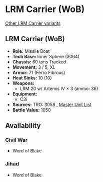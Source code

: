 # LRM Carrier (WoB) 

[Other LRM Carrier variants](../lrm_carrier.md) 

## LRM Carrier (WoB) 

- **Role:** Missile Boat 
- **Tech Base:** Inner Sphere (3064) 
- **Chassis:** 60 tons Tracked 
- **Movement:** 3 / 5, XL 
- **Armor:** 71 (Ferro Fibrous) 
- **Heat Sinks:** 10 (10) 
- **Weapons:** 
  - LRM 20 w/ Artemis IV × 3 (ammo: 36) 
- **Equipment:** 
  - C3i 
- **Sources:** TRO: 3058 , [Master Unit List](http://masterunitlist.info/Unit/Details/1953) 
- **Battle Value:** 1050 

## Availability 

### Civil War 

- Word of Blake 

### Jihad 

- Word of Blake 

